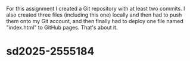 For this assignment I created a Git repository with at least two commits.
I also created three files (including this one) locally and then had to push them onto my Git account, and then finally had to deploy one file named "index.html" to GitHub pages. That's about it.
# sd2025-2555184
